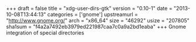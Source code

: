 +++
draft = false
title = "xdg-user-dirs-gtk"
version = "0.10-1"
date = "2013-10-08T13:44:13"
categories = ['gnome']
upstreamurl = "http://www.gnome.org/"
arch = "x86_64"
size = "46292"
usize = "207805"
sha1sum = "f4a2a7492eb3979ed221987caa7c0a9a2bd1eaba"
+++
Gnome integration of special directories